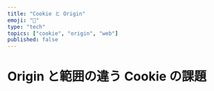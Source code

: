 ```yaml
---
title: "Cookie と Origin"
emoji: "📝"
type: "tech"
topics: ["cookie", "origin", "web"]
published: false
---
```


# Origin と範囲の違う Cookie の課題
